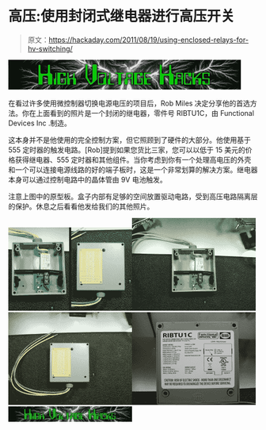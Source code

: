 # 高压:使用封闭式继电器进行高压开关

> 原文：<https://hackaday.com/2011/08/19/using-enclosed-relays-for-hv-switching/>

![](img/9a4c525aa59a26f032724ec8b96de38e.png "High Voltage")


在看过许多使用微控制器切换电源电压的项目后，Rob Miles 决定分享他的首选方法。你在上面看到的照片是一个封闭的继电器，零件号 RIBTU1C，由 Functional Devices Inc .制造。

这本身并不是他使用的完全控制方案，但它照顾到了硬件的大部分。他使用基于 555 定时器的触发电路。[Rob]提到如果您货比三家，您可以以低于 15 美元的价格获得继电器、555 定时器和其他组件。当你考虑到你有一个处理高电压的外壳和一个可以连接电源线路的好的端子板时，这是一个非常划算的解决方案。继电器本身可以通过控制电路中的晶体管由 9V 电池触发。

注意上图中的原型板。盒子内部有足够的空间放置驱动电路，受到高压电路隔离层的保护。休息之后看看他发给我们的其他照片。

[![](img/ad71bb330c15c182f0c03ea48d68e275.png)](https://hackaday.com/wp-content/uploads/2011/08/enclosed-relay.jpg)[![](img/f50de2939adbb9874fedfe565b78ef97.png)](https://hackaday.com/wp-content/uploads/2011/08/inside-rib.jpg)[![](img/adeabd8a8928b5010b1a96c0c3a3ab12.png)](https://hackaday.com/wp-content/uploads/2011/08/outside-rib.jpg)[![](img/03ce0b466f331a4fbf39a843c7eeac95.png)](https://hackaday.com/wp-content/uploads/2011/08/ribtu1c.jpg)[![](img/93c0a805f539ec5255ea88b9b8992a32.png)](https://hackaday.com/wp-content/uploads/2011/08/high-voltage5.jpg)